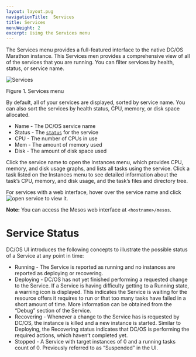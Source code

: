 ```yaml
---
layout: layout.pug
navigationTitle:  Services
title: Services
menuWeight: 2
excerpt: Using the Services menu
---
```


The Services menu provides a full-featured interface to the native DC/OS Marathon instance. This Services men provides a comprehensive view of all of the services that you are running. You can filter services by health, status, or service name.

![Services](/dcos/1.11/img/services-ee.png)

Figure 1. Services menu

By default, all of your services are displayed, sorted by service name. You can also sort the services by health status, CPU, memory, or disk space allocated.

- Name - The DC/OS service name
- Status - The [`status`](#service-status) for the service
- CPU - The number of CPUs in use
- Mem - The amount of memory used
- Disk - The amount of disk space used

Click the service name to open the Instances menu, which provides CPU, memory, and disk usage graphs, and lists all tasks using the service. Click a task listed on the Instances menu to see detailed information about the task’s CPU, memory, and disk usage, and the task’s files and directory tree.

For services with a web interface, hover over the service name and click ![open service](/dcos/1.11/img/open-service.png) to view it.

**Note:** You can access the Mesos web interface at `<hostname>/mesos`.

# Service Status

DC/OS UI introduces the following concepts to illustrate the possible status of a Service at any point in time:

- Running - The Service is reported as running and no instances are reported as deploying or recovering.
- Deploying - DC/OS has not yet finished performing a requested change to the Service. If a Service is having difficulty getting to a Running state, a warning icon is displayed. This indicates the Service is waiting for the resource offers it requires to run or that too many tasks have failed in a short amount of time. More information can be obtained from the “Debug” section of the Service.
- Recovering - Whenever a change to the Service has is requested by DC/OS, the instance is killed and a new instance is started. Similar to Deploying, the Recovering status indicates that DC/OS is performing the required actions, which haven’t completed yet.
- Stopped - A Service with target instances of 0 and a running tasks count of 0. Previously referred to as “Suspended” in the UI.

